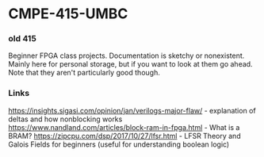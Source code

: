 # CMPE-415-UMBC
### old 415
Beginner FPGA class projects. Documentation is sketchy or nonexistent. 
Mainly here for personal storage, but if you want to look at them go ahead.
Note that they aren't particularly good though.

### Links
https://insights.sigasi.com/opinion/jan/verilogs-major-flaw/ - explanation of deltas and how nonblocking works
https://www.nandland.com/articles/block-ram-in-fpga.html - What is a BRAM?
https://zipcpu.com/dsp/2017/10/27/lfsr.html - LFSR Theory and Galois Fields for beginners (useful for understanding boolean logic)
